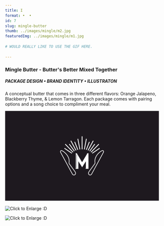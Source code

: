 ```yaml
---
title: I   
format: •  •
id: 7
slug: mingle-butter
thumb: ../images/mingle/m2.jpg
featuredImg: ../images/mingle/m1.jpg

# WOULD REALLY LIKE TO USE THE GIF HERE.

---
```


### Mingle Butter - Butter's Better Mixed Together
##### PACKAGE DESIGN • BRAND IDENTITY • ILLUSTRATON

A conceptual butter that comes in three different flavors: Orange Jalapeno, Blackberry Thyme, & Lemon Tarragon. Each package comes with pairing options and a song choice to compliment your meal.

<!-- ![m1.jpg](../images/mingle/m1.jpg) -->

![Click to Enlarge :D](../images/mingle/m2.jpg)

<!-- ![m3.gif](../images/macho/m3.gif) -->

![Click to Enlarge :D](../images/mingle/m4.jpg)

![Click to Enlarge :D](../images/mingle/m5.jpg)
